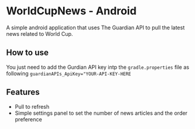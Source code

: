 # WorldCupNews - Android
A simple android application that uses The Guardian API to pull the latest news related to World Cup.

## How to use
You just need to add the Gurdian API key intp the `gradle.properties` file as following
`guardianAPIs_ApiKey="YOUR-API-KEY-HERE`

## Features
* Pull to refresh
* Simple settings panel to set the number of news articles and the order preference

